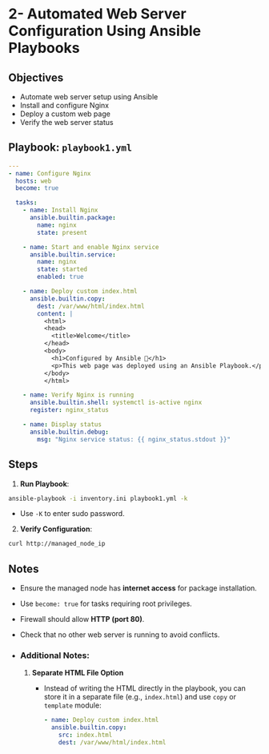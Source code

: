 # 2- Automated Web Server Configuration Using Ansible Playbooks
  
## Objectives

- Automate web server setup using Ansible
- Install and configure Nginx
- Deploy a custom web page
- Verify the web server status

## Playbook: `playbook1.yml`

```yaml
---
- name: Configure Nginx
  hosts: web
  become: true

  tasks:
    - name: Install Nginx
      ansible.builtin.package:
        name: nginx
        state: present

    - name: Start and enable Nginx service
      ansible.builtin.service:
        name: nginx
        state: started
        enabled: true

    - name: Deploy custom index.html
      ansible.builtin.copy:
        dest: /var/www/html/index.html
        content: |
          <html>
          <head>
            <title>Welcome</title>
          </head>
          <body>
            <h1>Configured by Ansible 🚀</h1>
            <p>This web page was deployed using an Ansible Playbook.</p>
          </body>
          </html>

    - name: Verify Nginx is running
      ansible.builtin.shell: systemctl is-active nginx
      register: nginx_status

    - name: Display status
      ansible.builtin.debug:
        msg: "Nginx service status: {{ nginx_status.stdout }}"
```

## Steps

1. **Run Playbook**:

```bash
ansible-playbook -i inventory.ini playbook1.yml -k
```

- Use `-K` to enter sudo password.
2. **Verify Configuration**:

```bash
curl http://managed_node_ip
```

## Notes

- Ensure the managed node has **internet access** for package installation.

- Use `become: true` for tasks requiring root privileges.

- Firewall should allow **HTTP (port 80)**.

- Check that no other web server is running to avoid conflicts.

- ### Additional Notes:
  
  1. **Separate HTML File Option**
     
     - Instead of writing the HTML directly in the playbook, you can store it in a separate file (e.g., `index.html`) and use `copy` or `template` module:
       
       ```yml
       - name: Deploy custom index.html
         ansible.builtin.copy:
           src: index.html
           dest: /var/www/html/index.html
       ```

